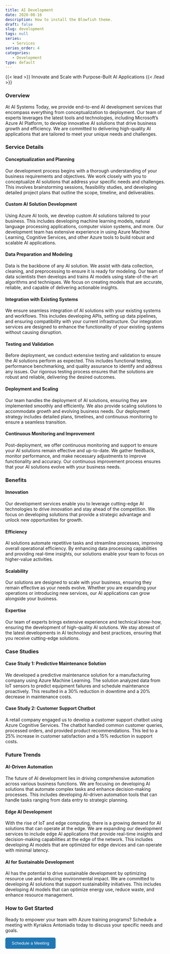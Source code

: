 ```yaml
---
title: AI Development
date: 2020-08-16
description: How to install the Blowfish theme.
draft: false
slug: development
tags: null
series:
   - Services
series_order: 4
categories:
   - Development
type: default
---
```

{{< lead >}}
Innovate and Scale with Purpose-Built AI Applications
{{< /lead >}}

### Overview

At AI Systems Today, we provide end-to-end AI development services that encompass everything from conceptualization to deployment. Our team of experts leverages the latest tools and technologies, including Microsoft’s Azure AI Platform, to develop innovative AI solutions that drive business growth and efficiency. We are committed to delivering high-quality AI applications that are tailored to meet your unique needs and challenges.

### Service Details

#### Conceptualization and Planning

Our development process begins with a thorough understanding of your business requirements and objectives. We work closely with you to conceptualize AI solutions that address your specific needs and challenges. This involves brainstorming sessions, feasibility studies, and developing detailed project plans that outline the scope, timeline, and deliverables.

#### Custom AI Solution Development

Using Azure AI tools, we develop custom AI solutions tailored to your business. This includes developing machine learning models, natural language processing applications, computer vision systems, and more. Our development team has extensive experience in using Azure Machine Learning, Cognitive Services, and other Azure tools to build robust and scalable AI applications.

#### Data Preparation and Modeling

Data is the backbone of any AI solution. We assist with data collection, cleaning, and preprocessing to ensure it is ready for modeling. Our team of data scientists then develops and trains AI models using state-of-the-art algorithms and techniques. We focus on creating models that are accurate, reliable, and capable of delivering actionable insights.

#### Integration with Existing Systems

We ensure seamless integration of AI solutions with your existing systems and workflows. This includes developing APIs, setting up data pipelines, and ensuring compatibility with your current infrastructure. Our integration services are designed to enhance the functionality of your existing systems without causing disruption.

#### Testing and Validation

Before deployment, we conduct extensive testing and validation to ensure the AI solutions perform as expected. This includes functional testing, performance benchmarking, and quality assurance to identify and address any issues. Our rigorous testing process ensures that the solutions are robust and reliable, delivering the desired outcomes.

#### Deployment and Scaling

Our team handles the deployment of AI solutions, ensuring they are implemented smoothly and efficiently. We also provide scaling solutions to accommodate growth and evolving business needs. Our deployment strategy includes detailed plans, timelines, and continuous monitoring to ensure a seamless transition.

#### Continuous Monitoring and Improvement

Post-deployment, we offer continuous monitoring and support to ensure your AI solutions remain effective and up-to-date. We gather feedback, monitor performance, and make necessary adjustments to improve functionality and accuracy. Our continuous improvement process ensures that your AI solutions evolve with your business needs.

### Benefits

#### Innovation

Our development services enable you to leverage cutting-edge AI technologies to drive innovation and stay ahead of the competition. We focus on developing solutions that provide a strategic advantage and unlock new opportunities for growth.

#### Efficiency

AI solutions automate repetitive tasks and streamline processes, improving overall operational efficiency. By enhancing data processing capabilities and providing real-time insights, our solutions enable your team to focus on higher-value activities.

#### Scalability

Our solutions are designed to scale with your business, ensuring they remain effective as your needs evolve. Whether you are expanding your operations or introducing new services, our AI applications can grow alongside your business.

#### Expertise

Our team of experts brings extensive experience and technical know-how, ensuring the development of high-quality AI solutions. We stay abreast of the latest developments in AI technology and best practices, ensuring that you receive cutting-edge solutions.

### Case Studies

#### Case Study 1: Predictive Maintenance Solution

We developed a predictive maintenance solution for a manufacturing company using Azure Machine Learning. The solution analyzed data from IoT sensors to predict equipment failures and schedule maintenance proactively. This resulted in a 30% reduction in downtime and a 20% decrease in maintenance costs.

#### Case Study 2: Customer Support Chatbot

A retail company engaged us to develop a customer support chatbot using Azure Cognitive Services. The chatbot handled common customer queries, processed orders, and provided product recommendations. This led to a 25% increase in customer satisfaction and a 15% reduction in support costs.

### Future Trends

#### AI-Driven Automation

The future of AI development lies in driving comprehensive automation across various business functions. We are focusing on developing AI solutions that automate complex tasks and enhance decision-making processes. This includes developing AI-driven automation tools that can handle tasks ranging from data entry to strategic planning.

#### Edge AI Development

With the rise of IoT and edge computing, there is a growing demand for AI solutions that can operate at the edge. We are expanding our development services to include edge AI applications that provide real-time insights and decision-making capabilities at the edge of the network. This includes developing AI models that are optimized for edge devices and can operate with minimal latency.

#### AI for Sustainable Development

AI has the potential to drive sustainable development by optimizing resource use and reducing environmental impact. We are committed to developing AI solutions that support sustainability initiatives. This includes developing AI models that can optimize energy use, reduce waste, and enhance resource management.

### **How to Get Started**

Ready to empower your team with Azure training programs? Schedule a meeting with Kyriakos Antoniadis today to discuss your specific needs and goals.

<a href="https://calendly.com/contact-ai-systems-today/30min"  target="_blank" style="text-decoration:none;">
      <button style="padding:10px 20px; background-color:#1f78b4; color:white; border:none; border-radius:5px; cursor:pointer;">Schedule a Meeting
      </button>
</a>

